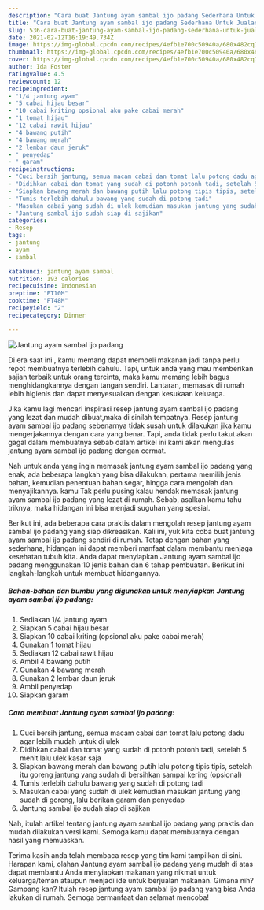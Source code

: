 ```yaml
---
description: "Cara buat Jantung ayam sambal ijo padang Sederhana Untuk Jualan"
title: "Cara buat Jantung ayam sambal ijo padang Sederhana Untuk Jualan"
slug: 536-cara-buat-jantung-ayam-sambal-ijo-padang-sederhana-untuk-jualan
date: 2021-02-12T16:19:49.734Z
image: https://img-global.cpcdn.com/recipes/4efb1e700c50940a/680x482cq70/jantung-ayam-sambal-ijo-padang-foto-resep-utama.jpg
thumbnail: https://img-global.cpcdn.com/recipes/4efb1e700c50940a/680x482cq70/jantung-ayam-sambal-ijo-padang-foto-resep-utama.jpg
cover: https://img-global.cpcdn.com/recipes/4efb1e700c50940a/680x482cq70/jantung-ayam-sambal-ijo-padang-foto-resep-utama.jpg
author: Ida Foster
ratingvalue: 4.5
reviewcount: 12
recipeingredient:
- "1/4 jantung ayam"
- "5 cabai hijau besar"
- "10 cabai kriting opsional aku pake cabai merah"
- "1 tomat hijau"
- "12 cabai rawit hijau"
- "4 bawang putih"
- "4 bawang merah"
- "2 lembar daun jeruk"
- " penyedap"
- " garam"
recipeinstructions:
- "Cuci bersih jantung, semua macam cabai dan tomat lalu potong dadu agar lebih mudah untuk di ulek"
- "Didihkan cabai dan tomat yang sudah di potonh potonh tadi, setelah 5 menit lalu ulek kasar saja"
- "Siapkan bawang merah dan bawang putih lalu potong tipis tipis, setelah itu goreng jantung yang sudah di bersihkan sampai kering (opsional)"
- "Tumis terlebih dahulu bawang yang sudah di potong tadi"
- "Masukan cabai yang sudah di ulek kemudian masukan jantung yang sudah di goreng, lalu berikan garam dan penyedap"
- "Jantung sambal ijo sudah siap di sajikan"
categories:
- Resep
tags:
- jantung
- ayam
- sambal

katakunci: jantung ayam sambal 
nutrition: 193 calories
recipecuisine: Indonesian
preptime: "PT10M"
cooktime: "PT48M"
recipeyield: "2"
recipecategory: Dinner

---
```



![Jantung ayam sambal ijo padang](https://img-global.cpcdn.com/recipes/4efb1e700c50940a/680x482cq70/jantung-ayam-sambal-ijo-padang-foto-resep-utama.jpg)

Di era  saat ini , kamu memang dapat membeli makanan jadi tanpa perlu repot membuatnya terlebih dahulu. Tapi, untuk anda yang mau memberikan sajian terbaik untuk orang tercinta, maka kamu memang lebih bagus menghidangkannya dengan tangan sendiri. Lantaran, memasak di rumah lebih higienis dan dapat menyesuaikan dengan kesukaan keluarga.

Jika kamu lagi mencari inspirasi resep jantung ayam sambal ijo padang yang lezat dan mudah dibuat,maka di sinilah tempatnya. Resep jantung ayam sambal ijo padang  sebenarnya tidak susah untuk dilakukan jika kamu mengerjakannya dengan cara yang benar. Tapi, anda tidak perlu takut akan gagal dalam membuatnya 
sebab dalam artikel ini kami akan mengulas jantung ayam sambal ijo padang dengan cermat.  



Nah untuk anda yang ingin memasak jantung ayam sambal ijo padang yang enak, ada beberapa langkah yang bisa dilakukan, pertama memilih jenis bahan, kemudian penentuan bahan segar, hingga cara mengolah dan menyajikannya. kamu Tak perlu pusing kalau hendak memasak jantung ayam sambal ijo padang yang lezat di rumah. Sebab, asalkan kamu  tahu triknya, maka hidangan ini bisa menjadi suguhan yang spesial.

Berikut ini, ada beberapa cara praktis  dalam mengolah resep jantung ayam sambal ijo padang yang siap dikreasikan. Kali ini, yuk kita coba buat jantung ayam sambal ijo padang sendiri di rumah. Tetap dengan bahan yang sederhana, hidangan ini dapat memberi manfaat dalam membantu menjaga kesehatan tubuh kita. Anda dapat menyiapkan Jantung ayam sambal ijo padang menggunakan 10 jenis bahan dan 6 tahap pembuatan. Berikut ini langkah-langkah untuk membuat hidangannya.

<!--inarticleads1-->

##### Bahan-bahan dan bumbu yang digunakan untuk menyiapkan Jantung ayam sambal ijo padang:

1. Sediakan 1/4 jantung ayam
1. Siapkan 5 cabai hijau besar
1. Siapkan 10 cabai kriting (opsional aku pake cabai merah)
1. Gunakan 1 tomat hijau
1. Sediakan 12 cabai rawit hijau
1. Ambil 4 bawang putih
1. Gunakan 4 bawang merah
1. Gunakan 2 lembar daun jeruk
1. Ambil  penyedap
1. Siapkan  garam




<!--inarticleads2-->

##### Cara membuat Jantung ayam sambal ijo padang:

1. Cuci bersih jantung, semua macam cabai dan tomat lalu potong dadu agar lebih mudah untuk di ulek
1. Didihkan cabai dan tomat yang sudah di potonh potonh tadi, setelah 5 menit lalu ulek kasar saja
1. Siapkan bawang merah dan bawang putih lalu potong tipis tipis, setelah itu goreng jantung yang sudah di bersihkan sampai kering (opsional)
1. Tumis terlebih dahulu bawang yang sudah di potong tadi
1. Masukan cabai yang sudah di ulek kemudian masukan jantung yang sudah di goreng, lalu berikan garam dan penyedap
1. Jantung sambal ijo sudah siap di sajikan




Nah, itulah artikel tentang  jantung ayam sambal ijo padang  yang praktis dan mudah dilakukan versi kami. Semoga kamu dapat membuatnya dengan hasil yang memuaskan. 

Terima kasih anda telah membaca resep yang tim kami tampilkan di sini. Harapan kami, olahan  Jantung ayam sambal ijo padang yang mudah di atas dapat membantu Anda menyiapkan makanan yang nikmat untuk keluarga/teman ataupun menjadi ide untuk berjualan makanan. Gimana nih? Gampang kan? Itulah resep jantung ayam sambal ijo padang yang bisa Anda lakukan di rumah. Semoga bermanfaat dan selamat mencoba!

